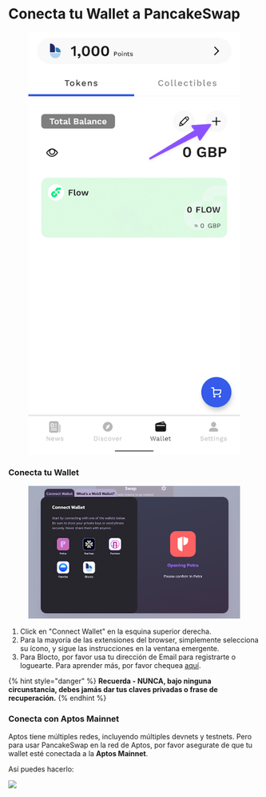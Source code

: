 # Conecta tu Wallet a PancakeSwap

<figure><img src="../.gitbook/assets/image (4).png" alt=""><figcaption></figcaption></figure>

### Conecta tu Wallet

<figure><img src="../.gitbook/assets/image (7).png" alt=""><figcaption></figcaption></figure>

1. Click en "Connect Wallet" en la esquina superior derecha.
2. Para la mayoría de las extensiones del browser, simplemente selecciona su ícono, y sigue las instrucciones en la ventana emergente.
3. Para Blocto, por favor usa tu dirección de Email para registrarte o loguearte. Para aprender más, por favor chequea [aquí](crea-una-wallet.md).

{% hint style="danger" %}
**Recuerda - NUNCA, bajo ninguna circunstancia, debes jamás dar tus claves privadas o frase de recuperación.**
{% endhint %}

### Conecta con Aptos Mainnet

Aptos tiene múltiples redes, incluyendo múltiples devnets y testnets. Pero para usar PancakeSwap en la red de Aptos, por favor asegurate de que tu wallet esté conectada a la **Aptos Mainnet**.

Así puedes hacerlo:

![](https://1397868517-files.gitbook.io/\~/files/v0/b/gitbook-x-prod.appspot.com/o/spaces%2F-MHREX7DHcljbY5IkjgJ-1972196547%2Fuploads%2FCszMaKSs3h4WcbCv9vQZ%2Faptos-network-switching-petra.gif?alt=media\&token=f871bdf0-81ff-4f93-aa26-b67f988f209c)

